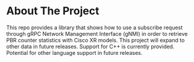 # About The Project

This repo provides a library that shows how to use a subscribe request through gRPC Network Management Interface (gNMI) in order to retrieve PBR counter statistics with Cisco XR models. This project will expand to other data in future releases. Support for C++ is currently provided. Potential for other language support in future releases.

